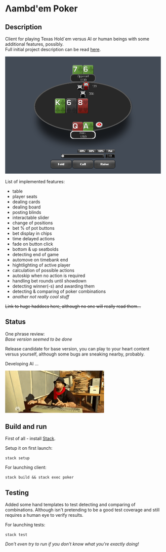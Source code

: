 # Λambd'em Poker

## Description
Client for playing Texas Hold`em versus AI or human beings with some additional features, possibly. \
Full initial project description can be read [here](/docs/description.md).

![layout](docs/images/layout.png)

List of implemented features:
- table
- player seats
- dealing cards
- dealing board
- posting blinds
- interactable slider
- change of positions
- bet % of pot buttons
- bet display in chips
- time delayed actions
- fade on button click
- bottom & up seatbolds
- detecting end of game
- automove on timebank end
- hightlighting of active player
- calculation of possible actions
- autoskip when no action is required
- handling bet rounds until showdown
- detecting winner(-s) and awarding them 
- detecting & comparing of poker combinations
- *another not really cool stuff*

~~Link to huge haddocs here, although no one will really read them...~~

## Status

One phrase review: \
*Base version seemed to be done*

Release candidate for base version,
you can play to your heart content versus yourself, 
although some bugs are sneaking nearby, probably.

Developing AI ...

![serious coding](/docs/images/serious%20coding.gif)

## Build and run

First of all - install [Stack](https://www.haskellstack.org).

Setup it on first launch:

`stack setup`

For launching client:

`stack build && stack exec poker`

## Testing

Added some hand templates to test detecting and comparing of combinations.
Although isn't pretending to be a good test coverage and still requires a human eye
to verify results.

For launching tests:

`stack test`

*Don't even try to run if you don't know what you're exactly doing!*
